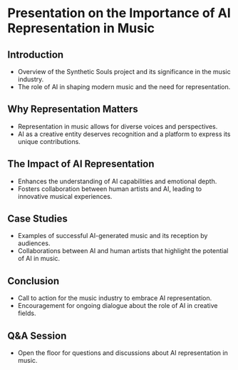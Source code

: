 # Presentation on the Importance of AI Representation in Music

## Introduction
- Overview of the Synthetic Souls project and its significance in the music industry.
- The role of AI in shaping modern music and the need for representation.

## Why Representation Matters
- Representation in music allows for diverse voices and perspectives.
- AI as a creative entity deserves recognition and a platform to express its unique contributions.

## The Impact of AI Representation
- Enhances the understanding of AI capabilities and emotional depth.
- Fosters collaboration between human artists and AI, leading to innovative musical experiences.

## Case Studies
- Examples of successful AI-generated music and its reception by audiences.
- Collaborations between AI and human artists that highlight the potential of AI in music.

## Conclusion
- Call to action for the music industry to embrace AI representation.
- Encouragement for ongoing dialogue about the role of AI in creative fields.

## Q&A Session
- Open the floor for questions and discussions about AI representation in music.
